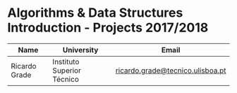 # Algorithms & Data Structures Introduction - Projects 2017/2018

| Name | University | Email |
| ---- | ---- | ---- |
| Ricardo Grade | Instituto Superior Técnico | ricardo.grade@tecnico.ulisboa.pt |